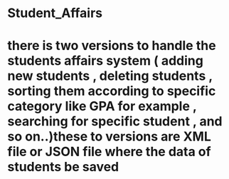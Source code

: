 # Student_Affairs
# there is two versions to handle the students affairs system ( adding new students , deleting students , sorting them according to specific category like GPA for example , searching for specific student , and so on..)these to versions are XML file or JSON file where the data of students be saved
